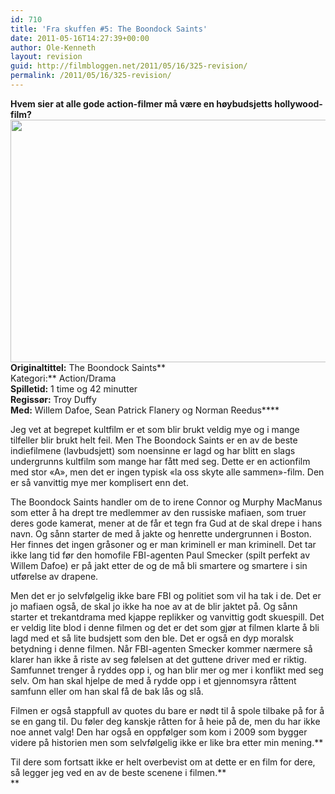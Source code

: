 ```yaml
---
id: 710
title: 'Fra skuffen #5: The Boondock Saints'
date: 2011-05-16T14:27:39+00:00
author: Ole-Kenneth
layout: revision
guid: http://filmbloggen.net/2011/05/16/325-revision/
permalink: /2011/05/16/325-revision/
---
```

**Hvem sier at alle gode action-filmer må være en høybudsjetts hollywood-film?**  
[<img class="alignnone size-medium wp-image-326" src="http://filmbloggen.webalive.no/files/2011/05/boondocks_brothers.jpg?w=300" alt="" width="582" height="388" />](http://filmbloggen.webalive.no/files/2011/05/boondocks_brothers.jpg)  
**Originaltittel:** The Boondock Saints**  
Kategori:** Action/Drama  
**Spilletid:** 1 time og 42 minutter  
**Regissør:** Troy Duffy  
**Med:** Willem Dafoe, Sean Patrick Flanery og Norman Reedus****

Jeg vet at begrepet kultfilm er et som blir brukt veldig mye og i mange tilfeller blir brukt helt feil. Men The Boondock Saints er en av de beste indiefilmene (lavbudsjett) som noensinne er lagd og har blitt en slags undergrunns kultfilm som mange har fått med seg. Dette er en actionfilm med stor &laquo;A&raquo;, men det er ingen typisk &laquo;la oss skyte alle sammen&raquo;-film. Den er så vanvittig mye mer komplisert enn det.

The Boondock Saints handler om de to irene Connor og Murphy MacManus som etter å ha drept tre medlemmer av den russiske mafiaen, som truer deres gode kamerat, mener at de får et tegn fra Gud at de skal drepe i hans navn. Og sånn starter de med å jakte og henrette undergrunnen i Boston. Her finnes det ingen gråsoner og er man kriminell er man kriminell. Det tar ikke lang tid før den homofile FBI-agenten Paul Smecker (spilt perfekt av Willem Dafoe) er på jakt etter de og de må bli smartere og smartere i sin utførelse av drapene.

Men det er jo selvfølgelig ikke bare FBI og politiet som vil ha tak i de. Det er jo mafiaen også, de skal jo ikke ha noe av at de blir jaktet på. Og sånn starter et trekantdrama med kjappe replikker og vanvittig godt skuespill. Det er veldig lite blod i denne filmen og det er det som gjør at filmen klarte å bli lagd med et så lite budsjett som den ble. Det er også en dyp moralsk betydning i denne filmen. Når FBI-agenten Smecker kommer nærmere så klarer han ikke å riste av seg følelsen at det guttene driver med er riktig. Samfunnet trenger å ryddes opp i, og han blir mer og mer i konflikt med seg selv. Om han skal hjelpe de med å rydde opp i et gjennomsyra råttent samfunn eller om han skal få de bak lås og slå.

Filmen er også stappfull av quotes du bare er nødt til å spole tilbake på for å se en gang til. Du føler deg kanskje råtten for å heie på de, men du har ikke noe annet valg! Den har også en oppfølger som kom i 2009 som bygger videre på historien men som selvfølgelig ikke er like bra etter min mening.**</p> 

</strong>Til dere som fortsatt ikke er helt overbevist om at dette er en film for dere, så legger jeg ved en av de beste scenene i filmen.**  
** 

<div class="video-shortcode">
</div>